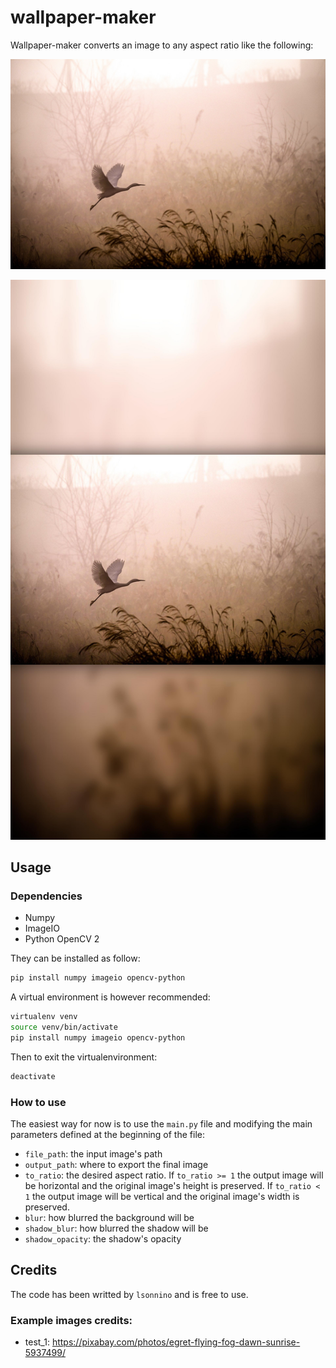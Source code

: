 # wallpaper-maker

Wallpaper-maker converts an image to any aspect ratio like the following:

![test_1](images/test_1.jpg)

![test_1-vertical](output_examples/test_1-vertical.jpg)

## Usage

### Dependencies

* Numpy
* ImageIO
* Python OpenCV 2

They can be installed as follow:

```bash
pip install numpy imageio opencv-python
```

A virtual environment is however recommended:

```bash
virtualenv venv
source venv/bin/activate
pip install numpy imageio opencv-python
```

Then to exit the virtualenvironment:

```bash
deactivate
```



### How to use

The easiest way for now is to use the `main.py` file and modifying the main parameters defined at the beginning of the file:

* `file_path`: the input image's path
* `output_path`: where to export the final image
* `to_ratio`: the desired aspect ratio. If `to_ratio >= 1` the output image will be horizontal and the original image's height is preserved. If `to_ratio < 1` the output image will be vertical and the original image's width is preserved.
* `blur`: how blurred the background will be
* `shadow_blur`: how blurred the shadow will be
* `shadow_opacity`: the shadow's opacity



## Credits

The code has been writted by `lsonnino` and is free to use.

### Example images credits:

* test_1: https://pixabay.com/photos/egret-flying-fog-dawn-sunrise-5937499/

